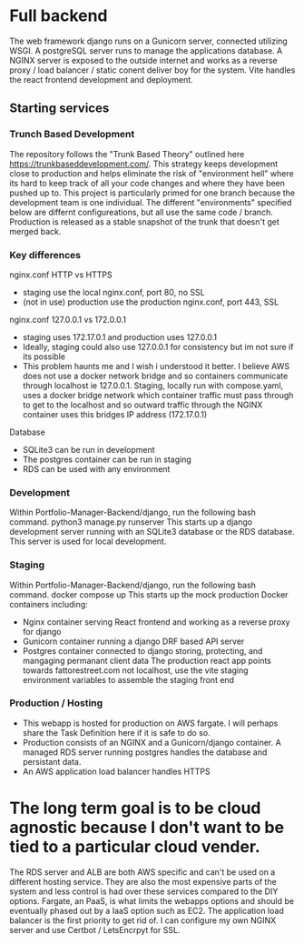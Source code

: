 # Full backend
The web framework django runs on a Gunicorn server, connected utilizing WSGI. A postgreSQL server runs to manage the applications database. A NGINX server is exposed to the outside internet and works as a reverse proxy / load balancer / static conent deliver boy for the system. Vite handles the react frontend development and deployment.

## Starting services
### Trunch Based Development
The repository follows the "Trunk Based Theory" outlined here https://trunkbaseddevelopment.com/. This strategy keeps development close to production and helps eliminate the risk of "environment hell" where its hard to keep track of all your code changes and where they have been pushed up to. This project is particularly primed for one branch because the development team is one individual. The different "environments" specified below are differnt configureations, but all use the same code / branch. Production is released as a stable snapshot of the trunk that doesn't get merged back. 

### Key differences
nginx.conf HTTP vs HTTPS
- staging use the local nginx.conf, port 80, no SSL
- (not in use) production use the production nginx.conf, port 443, SSL

nginx.conf 127.0.0.1 vs 172.0.0.1
- staging uses 172.17.0.1 and production uses 127.0.0.1
- Ideally, staging could also use 127.0.0.1 for consistency but im not sure if its possible
- This problem haunts me and I wish i understood it better. I believe AWS does not use a docker network bridge and so containers communicate through localhost ie 127.0.0.1. 
Staging, locally run with compose.yaml, uses a docker bridge network which container traffic must pass through to get to the localhost and so outward traffic through the NGINX container uses this bridges IP address (172.17.0.1)

Database 
- SQLite3 can be run in development
- The postgres container can be run in staging
- RDS can be used with any environment

### Development
Within Portfolio-Manager-Backend/django, run the following bash command.
    python3 manage.py runserver
This starts up a django development server running with an SQLite3 database or the RDS database. This server is used for local development.

### Staging
Within Portfolio-Manager-Backend/django, run the following bash command.
    docker compose up
This starts up the mock production Docker containers including:
- Nginx container serving React frontend and working as a reverse proxy for django
- Gunicorn container running a django DRF based API server
- Postgres container connected to django storing, protecting, and mangaging permanant client data
The production react app points towards fattorestreet.com not localhost, use the vite staging environment variables to assemble the staging front end

### Production / Hosting
- This webapp is hosted for production on AWS fargate. I will perhaps share the Task Definition here if it is safe to do so.
- Production consists of an NGINX and a Gunicorn/django container. A managed RDS server running postgres handles the database and persistant data.
- An AWS application load balancer handles HTTPS

# The long term goal is to be cloud agnostic because I don't want to be tied to a particular cloud vender. 
The RDS server and ALB are both AWS specific and can't be used on a different hosting service. 
They are also the most expensive parts of the system and less control is had over these services compared to the DIY options.
Fargate, an PaaS, is what limits the webapps options and should be eventually phased out by a IaaS option such as EC2.
The application load balancer is the first priority to get rid of. I can configure my own NGINX server and use Certbot / LetsEncrpyt for SSL.